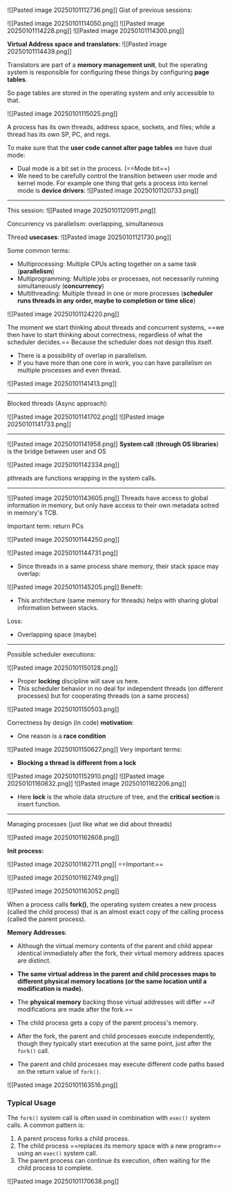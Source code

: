 ![[Pasted image 20250101112736.png]]
Gist of previous sessions:

![[Pasted image 20250101114050.png]]
![[Pasted image 20250101114228.png]]
![[Pasted image 20250101114300.png]]


**Virtual Address space and translators**:
![[Pasted image 20250101114439.png]]


Translators are part of a **memory management unit**, but the operating system is responsible for configuring these things by configuring **page tables**.

So page tables are stored in the operating system and only accessible to that.

![[Pasted image 20250101115025.png]]

A process has its own threads, address space, sockets, and files; while a thread has its own SP, PC, and regs.

To make sure that the **user code cannot alter page tables** we have dual mode:
- Dual mode is a bit set in the process. (==Mode bit==)
- We need to be carefully control the transition between user mode and kernel mode. For example one thing that gets a process into kernel mode is **device drivers**:
![[Pasted image 20250101120733.png]]


----------------

This session:
![[Pasted image 20250101120911.png]]


Concurrency vs parallelism: overlapping, simultaneous

Thread **usecases**:
![[Pasted image 20250101121730.png]]


Some common terms:

- Multiprocessing: Multiple CPUs acting together on a same task (**parallelism**)
- Multiprogramming: Multiple jobs or processes, not necessarily running simultaneously (**concurrency**)
- Multithreading: Multiple thread in one or more processes (**scheduler runs threads in any order, maybe to completion or time slice**)

![[Pasted image 20250101124220.png]]

The moment we start thinking about threads and concurrent systems, ==we then have to start thinking about correctness, regardless of what the scheduler decides.== Because the scheduler does not design this itself.

- There is a possibility of overlap in parallelism.
- If you have more than one core in work, you can have parallelism on multiple processes and even thread. 

![[Pasted image 20250101141413.png]]

-------

Blocked threads (Async approach):

![[Pasted image 20250101141702.png]]
![[Pasted image 20250101141733.png]]

---------------------

![[Pasted image 20250101141958.png]]
**System call** (**through OS libraries**) is the bridge between user and OS

![[Pasted image 20250101142334.png]]

pthreads are functions wrapping in the system calls.

-----------

![[Pasted image 20250101143605.png]]
Threads have access to global information in memory, but only have access to their own metadata sotred in memory's TCB.

Important term: return PCs

![[Pasted image 20250101144250.png]]

![[Pasted image 20250101144731.png]]


- Since threads in a same process share memory, their stack space may overlap:

![[Pasted image 20250101145205.png]]
Benefit: 
- This architecture (same memory for threads) helps with sharing global information between stacks.

Loss:
- Overlapping space (maybe)

----------

Possible scheduler executions:

![[Pasted image 20250101150128.png]]
 - Proper **locking** discipline will save us here.
 - This scheduler behavior in no deal for independent threads (on different processes) but for cooperating threads (on a same process)

![[Pasted image 20250101150503.png]]

Correctness by design (in code) **motivation**:
- One reason is a **race condition**

![[Pasted image 20250101150627.png]]
Very important terms:
- **Blocking a thread is different from a lock**

![[Pasted image 20250101152910.png]]
![[Pasted image 20250101160632.png]]
![[Pasted image 20250101162206.png]]

- Here **lock** is the whole data structure of tree, and the **critical section** is insert function.
-------

Managing processes (just like what we did about threads)

![[Pasted image 20250101162608.png]]


**Init process:**

![[Pasted image 20250101162711.png]]
==Important:==

![[Pasted image 20250101162749.png]]

![[Pasted image 20250101163052.png]]

When a process calls **fork()**, the operating system creates a new process (called the child process) that is an almost exact copy of the calling process (called the parent process).

**Memory Addresses**:

- Although the virtual memory contents of the parent and child appear identical immediately after the fork, their virtual memory address spaces are distinct.
- **The same virtual address in the parent and child processes maps to different physical memory locations (or the same location until a modification is made).**
- The **physical memory** backing those virtual addresses will differ ==if modifications are made after the fork.==
- The child process gets a copy of the parent process's memory.

- After the fork, the parent and child processes execute independently, though they typically start execution at the same point, just after the `fork()` call.
- The parent and child processes may execute different code paths based on the return value of `fork()`.

![[Pasted image 20250101163516.png]]


### Typical Usage

The `fork()` system call is often used in combination with `exec()` system calls. A common pattern is:

1. A parent process forks a child process.
2. The child process ==replaces its memory space with a new program== using an `exec()` system call.
3. The parent process can continue its execution, often waiting for the child process to complete.

![[Pasted image 20250101170638.png]]